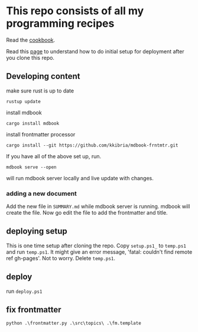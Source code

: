 # This repo consists of all my programming recipes

Read the [cookbook](https://kkibria.github.io/my_cookbook).

Read this [page](https://kkibria.github.io/my_cookbook/topics/text-content.html)
to understand how to do initial setup for deployment after you clone this repo.

## Developing content
make sure rust is up to date
```
rustup update
```

install mdbook
```
cargo install mdbook
```

install frontmatter processor
```
cargo install --git https://github.com/kkibria/mdbook-frntmtr.git
```

If you have all of the above set up, run.
```
mdbook serve --open
```
will run mdbook server locally and live update with changes.

### adding a new document
Add the new file in `SUMMARY.md` while mdbook server is running.
mdbook will create the file. Now go edit the file to add the frontmatter and title.


## deploying setup 
This is one time setup after cloning the repo. 
Copy `setup.ps1_` to `temp.ps1` and run `temp.ps1`. It might give
an error message, 'fatal: couldn't find remote ref gh-pages'. Not to worry. Delete `temp.ps1`.

## deploy
run `deploy.ps1`


## fix frontmatter
```
python .\frontmatter.py .\src\topics\ .\fm.template
```
